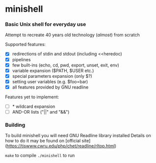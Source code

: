 # minishell
### Basic Unix shell for everyday use
Attempt to recreate 40 years old technology (*almost*) from scratch

Supported features:
- [x] redirections of stdin and stdout (including <<heredoc)
- [x] pipelines
- [x] few built-ins (echo, cd, pwd, export, unset, exit, env)
- [x] variable expansion ($PATH, $USER etc.)
- [x] special parameters expansion (only $?)
- [x] setting user variables (e.g. $foo=bar)
- [x] all features provided by GNU readline

Features yet to implement:
- [ ] \* wildcard expansion
- [ ] AND-OR lists ("||" and "&&")

### Building
To build minishell you will need GNU Readline library installed
Details on how to do it may be found on [official site] (https://tiswww.cwru.edu/php/chet/readline/rltop.html)

`make` to compile `./minishell` to run
